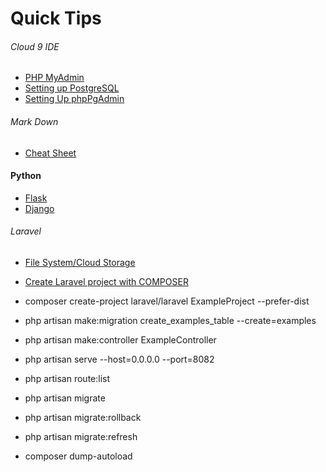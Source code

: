 # Quick Tips
###### Cloud 9 IDE
* [PHP MyAdmin](https://community.c9.io/t/setting-up-phpmyadmin/1723)
* [Setting up PostgreSQL](https://community.c9.io/t/setting-up-postgresql/1573)
* [Setting Up phpPgAdmin](https://community.c9.io/t/setting-up-phppgadmin/1571)

###### Mark Down
* [Cheat Sheet](https://github.com/adam-p/markdown-here/wiki/Markdown-Cheatsheet)

#### Python
* [Flask](http://flask.pocoo.org/docs/0.11/quickstart/#quickstart)
* [Django](https://docs.djangoproject.com/en/1.10/)

###### Laravel

* [File System/Cloud Storage](https://laravel.com/docs/5.3/filesystem)
* [Create Laravel project with COMPOSER ](https://laravel.com/docs/5.0) 
*  composer create-project laravel/laravel ExampleProject --prefer-dist
*  php artisan make:migration create_examples_table --create=examples

* php artisan make:controller ExampleController

* php artisan serve --host=0.0.0.0 --port=8082

* php artisan route:list

* php artisan migrate

* php artisan migrate:rollback

* php artisan migrate:refresh

* composer dump-autoload
